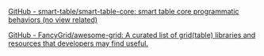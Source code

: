 
[GitHub - smart-table/smart-table-core: smart table core programmatic behaviors (no view related)](https://github.com/smart-table/smart-table-core)

[GitHub - FancyGrid/awesome-grid: A curated list of grid(table) libraries and resources that developers may find useful.](https://github.com/FancyGrid/awesome-grid)
